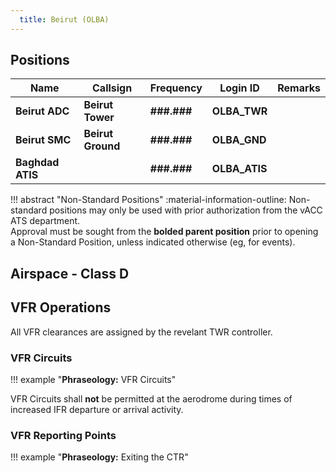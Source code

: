 ```yaml
---
  title: Beirut (OLBA)
---
```


## Positions

| Name			     	| Callsign				      | Frequency		  | Login ID		  | Remarks	  |
| ---------------	| ---------------------	| -------------	| -------------	| ---------	|
| **Beirut ADC**	| **Beirut Tower** | **###.###**	| **OLBA_TWR**	| |
| **Beirut SMC**	| **Beirut Ground** | **###.###** | **OLBA_GND**	| |
| **Baghdad ATIS** | | **###.###**	  | **OLBA_ATIS**	| |

!!! abstract "Non-Standard Positions"
    :material-information-outline: Non-standard positions may only be used with prior authorization from the vACC ATS department.  
    Approval must be sought from the **bolded parent position** prior to opening a Non-Standard Position, unless indicated otherwise (eg, for events).

## Airspace - Class D



## VFR Operations
All VFR clearances are assigned by the revelant TWR controller.

### VFR Circuits


!!! example "**Phraseology:** VFR Circuits"
   

VFR Circuits shall **not** be permitted at the aerodrome during times of increased IFR departure or arrival activity.

### VFR Reporting Points


!!! example "**Phraseology:** Exiting the CTR"
   